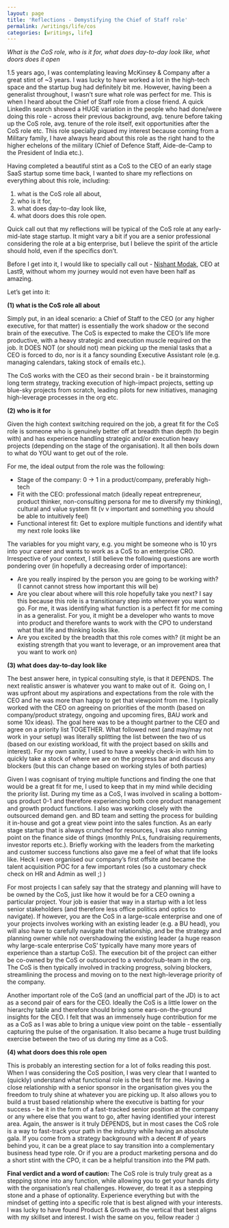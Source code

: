 ```yaml
---
layout: page
title: 'Reflections - Demystifying the Chief of Staff role'
permalink: /writings/life/cos
categories: [writings, life]
---
```


_What is the CoS role, who is it for, what does day-to-day look like, what doors does it open_

1.5 years ago, I was contemplating leaving McKinsey & Company after a great stint of ~3 years. I was lucky to have worked a lot in the high-tech space and the startup bug had definitely bit me. However, having been a generalist throughout, I wasn’t sure what role was perfect for me. This is when I heard about the Chief of Staff role from a close friend. A quick LinkedIn search showed a HUGE variation in the people who had done/were doing this role - across their previous background, avg. tenure before taking up the CoS role, avg. tenure of the role itself, exit opportunities after the CoS role etc. This role specially piqued my interest because coming from a Military family, I have always heard about this role as the right hand to the higher echelons of the military (Chief of Defence Staff, Aide-de-Camp to the President of India etc.).  

Having completed a beautiful stint as a CoS to the CEO of an early stage SaaS startup some time back, I wanted to share my reflections on everything about this role, including:
1. what is the CoS role all about,
2. who is it for,
3. what does day-to-day look like, 
4. what doors does this role open. 

Quick call out that my reflections will be typical of the CoS role at any early-mid-late stage startup. It might vary a bit if you are a senior professional considering the role at a big enterprise, but I believe the spirit of the article should hold, even if the specifics don’t.

Before I get into it, I would like to specially call out - [Nishant Modak](https://twitter.com/nishantmodak), CEO at Last9, without whom my journey would not even have been half as amazing. 

Let’s get into it:

**(1) what is the CoS role all about**

Simply put, in an ideal scenario: a Chief of Staff to the CEO (or any higher executive, for that matter) is essentially the work shadow or the second brain of the executive. The CoS is expected to make the CEO’s life more productive, with a heavy strategic and execution muscle required on the job. It DOES NOT (or should not) mean picking up the menial tasks that a CEO is forced to do, nor is it a fancy sounding Executive Assistant role (e.g. managing calendars, taking stock of emails etc.).

The CoS works with the CEO as their second brain - be it brainstorming long term strategy, tracking execution of high-impact projects, setting up blue-sky projects from scratch, leading pilots for new initiatives, managing high-leverage processes in the org etc. 

**(2) who is it for**

Given the high context switching required on the job, a great fit for the CoS role is someone who is genuinely better off at breadth than depth (to begin with) and has experience handling strategic and/or execution heavy projects (depending on the stage of the organisation). It all then boils down to what do YOU want to get out of the role. 

For me, the ideal output from the role was the following:
- Stage of the company: 0 -> 1 in a product/company, preferably high-tech
- Fit with the CEO: professional match (ideally repeat entrepreneur, product thinker, non-consulting persona for me to diversify my thinking), cultural and value system fit (v v important and something you should be able to intuitively feel)
- Functional interest fit: Get to explore multiple functions and identify what my next role looks like

The variables for you might vary, e.g. you might be someone who is 10 yrs into your career and wants to work as a CoS to an enterprise CRO. Irrespective of your context, I still believe the following questions are worth pondering over (in hopefully a decreasing order of importance):
- Are you really inspired by the person you are going to be working with? (I cannot cannot stress how important this will be)
- Are you clear about where will this role hopefully take you next? I say this because this role is a transitionary step into wherever you want to go. For me, it was identifying what function is a perfect fit for me coming in as a generalist. For you, it might be a developer who wants to move into product and therefore wants to work with the CPO to understand what that life and thinking looks like.
- Are you excited by the breadth that this role comes with? (it might be an existing strength that you want to leverage, or an improvement area that you want to work on)

**(3) what does day-to-day look like**

The best answer here, in typical consulting style, is that it DEPENDS. The next realistic answer is whatever you want to make out of it.  Going on, I was upfront about my aspirations and expectations from the role with the CEO and he was more than happy to get that viewpoint from me. I typically worked with the CEO on agreeing on priorities of the month (based on company/product strategy, ongoing and upcoming fires, BAU work and some 10x ideas). The goal here was to be a thought partner to the CEO and agree on a priority list TOGETHER. What followed next (and may/may not work in your setup) was literally splitting the list between the two of us (based on our existing workload, fit with the project based on skills and interest). For my own sanity, I used to have a weekly check-in with him to quickly take a stock of where we are on the progress bar and discuss any blockers (but this can change based on working styles of both parties)

Given I was cognisant of trying multiple functions and finding the one that would be a great fit for me, I used to keep that in my mind while deciding the priority list. During my time as a CoS, I was involved in scaling a bottom-ups product 0-1 and therefore experiencing both core product management and growth product functions. I also was working closely with the outsourced demand gen. and BD team and setting the process for building it in-house and got a great view point into the sales function. As an early stage startup that is always crunched for resources, I was also running point on the finance side of things (monthly PnLs, fundraising requirements, investor reports etc.). Briefly working with the leaders from the marketing and customer success functions also gave me a feel of what that life looks like. Heck I even organised our company’s first offsite and became the talent acquisition POC for a few important roles (so a customary check check on HR and Admin as well ;) )

For most projects I can safely say that the strategy and planning will have to be owned by the CoS, just like how it would be for a CEO owning a particular project. Your job is easier that way in a startup with a lot less senior stakeholders (and therefore less office politics and optics to navigate). If however, you are the CoS in a large-scale enterprise and one of your projects involves working with an existing leader (e.g. a BU head), you will also have to carefully navigate that relationship, and be the strategy and planning owner while not overshadowing the existing leader (a huge reason why large-scale enterprise CoS’ typically have many more years of experience than a startup CoS). The execution bit of the project can either be co-owned by the CoS or outsourced to a vendor/sub-team in the org. The CoS is then typically involved in tracking progress, solving blockers, streamlining the process and moving on to the next high-leverage priority of the company.

Another important role of the CoS (and an unofficial part of the JD) is to act as a second pair of ears for the CEO. Ideally the CoS is a little lower on the hierarchy table and therefore should bring some ears-on-the-ground insights for the CEO. I felt that was an immensely huge contribution for me as a CoS as I was able to bring a unique view point on the table - essentially capturing the pulse of the organisation. It also became a huge trust building exercise between the two of us during my time as a CoS.

**(4) what doors does this role open**

This is probably an interesting section for a lot of folks reading this post. When I was considering the CoS position, I was very clear that I wanted to (quickly) understand what functional role is the best fit for me. Having a close relationship with a senior sponsor in the organisation gives you the freedom to truly shine at whatever you are picking up. It also allows you to build a trust based relationship where the executive is batting for your success - be it in the form of a fast-tracked senior position at the company or any where else that you want to go, after having identified your interest area. Again, the answer is it truly DEPENDS, but in most cases the CoS role is a way to fast-track your path in the industry while having an absolute gala. If you come from a strategy background with a decent # of years behind you, it can be a great place to say transition into a complementary business head type role. Or if you are a product marketing persona and do a short stint with the CPO, it can be a helpful transition into the PM path. 


**Final verdict and a word of caution:** 
The CoS role is truly truly great as a stepping stone into any function, while allowing you to get your hands dirty with the organisation’s real challenges. However, do treat it as a stepping stone and a phase of optionality. Experience everything but with the mindset of getting into a specific role that is best aligned with your interests. I was lucky to have found Product & Growth as the vertical that best aligns with my skillset and interest. I wish the same on you, fellow reader :)
